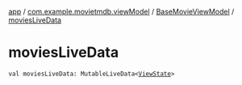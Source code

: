 [app](../../index.md) / [com.example.movietmdb.viewModel](../index.md) / [BaseMovieViewModel](index.md) / [moviesLiveData](./movies-live-data.md)

# moviesLiveData

`val moviesLiveData: MutableLiveData<`[`ViewState`](../-view-state/index.md)`>`